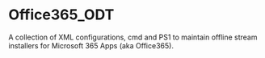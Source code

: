 # Office365_ODT

A collection of XML configurations, cmd and PS1 to maintain offline stream installers for Microsoft 365 Apps (aka Office365).



